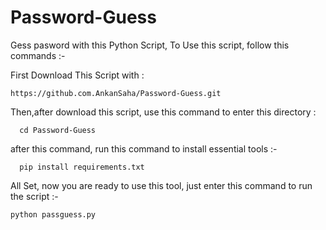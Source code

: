 # Password-Guess
Gess pasword with this Python Script, To Use this script, follow this commands :- 

First Download This Script with : 

    https://github.com.AnkanSaha/Password-Guess.git

Then,after download this script, use this command to enter this directory :

      cd Password-Guess

after this command, run this command to install essential tools :- 

      pip install requirements.txt
      
All Set, now you are ready to use this tool, just enter this command to run the script :- 

    python passguess.py
